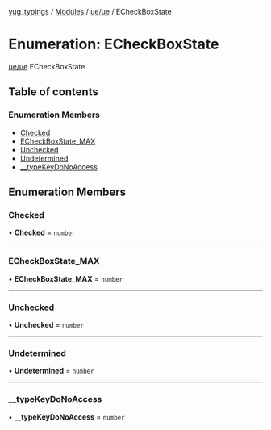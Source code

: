 [yug_typings](../README.md) / [Modules](../modules.md) / [ue/ue](../modules/ue_ue.md) / ECheckBoxState

# Enumeration: ECheckBoxState

[ue/ue](../modules/ue_ue.md).ECheckBoxState

## Table of contents

### Enumeration Members

- [Checked](ue_ue.ECheckBoxState.md#checked)
- [ECheckBoxState\_MAX](ue_ue.ECheckBoxState.md#echeckboxstate_max)
- [Unchecked](ue_ue.ECheckBoxState.md#unchecked)
- [Undetermined](ue_ue.ECheckBoxState.md#undetermined)
- [\_\_typeKeyDoNoAccess](ue_ue.ECheckBoxState.md#__typekeydonoaccess)

## Enumeration Members

### Checked

• **Checked** = `number`

___

### ECheckBoxState\_MAX

• **ECheckBoxState\_MAX** = `number`

___

### Unchecked

• **Unchecked** = `number`

___

### Undetermined

• **Undetermined** = `number`

___

### \_\_typeKeyDoNoAccess

• **\_\_typeKeyDoNoAccess** = `number`
